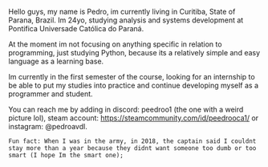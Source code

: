  Hello guys, my name is Pedro, im currently living in Curitiba, State of Parana, Brazil. Im 24yo, studying analysis and systems development at Pontifica Universade Católica do Paraná.

  At the moment im not focusing on anything specific in relation to programming, just studying Python, because its a relatively simple and easy language as a learning base. 

  Im currently in the first semester of the course, looking for an internship to be able to put my studies into practice and continue developing myself as a programmer and student.

  You can reach me by adding in discord: peedroo1 (the one with a weird picture lol), steam account: https://steamcommunity.com/id/peedrooca1/ or instagram: @pedroavdl.

	Fun fact: When I was in the army, in 2018, the captain said I couldnt stay more than a year because they didnt want someone too dumb or too smart (I hope Im the smart one);

<!---
peedroo1/peedroo1 is a ✨ special ✨ repository because its `README.md` (this file) appears on your GitHub profile.
You can click the Preview link to take a look at your changes.
--->
